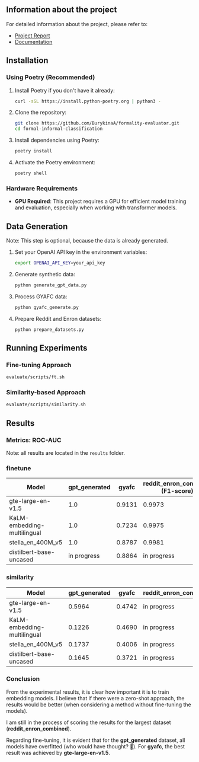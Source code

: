 ## Information about the project

For detailed information about the project, please refer to:
- [Project Report](report.md)
- [Documentation](documentation.md)

## Installation
### Using Poetry (Recommended)

1. Install Poetry if you don't have it already:
   ```bash
   curl -sSL https://install.python-poetry.org | python3 -
   ```

2. Clone the repository:
   ```bash
   git clone https://github.com/BurykinaA/formality-evaluator.git
   cd formal-informal-classification
   ```

3. Install dependencies using Poetry:
   ```bash
   poetry install
   ```

4. Activate the Poetry environment:
   ```bash
   poetry shell
   ```


### Hardware Requirements

- **GPU Required**: This project requires a GPU for efficient model training and evaluation, especially when working with transformer models.

## Data Generation

Note: This step is optional, because the data is already generated.

1. Set your OpenAI API key in the environment variables:
   ```bash
   export OPENAI_API_KEY=your_api_key
   ```

2. Generate synthetic data:
   ```bash
   python generate_gpt_data.py
   ```

3. Process GYAFC data:
   ```bash
   python gyafc_generate.py
   ```

4. Prepare Reddit and Enron datasets:
   ```bash
   python prepare_datasets.py
   ```

## Running Experiments

### Fine-tuning Approach

```bash
evaluate/scripts/ft.sh
```

### Similarity-based Approach

```bash
evaluate/scripts/similarity.sh
```

## Results


### Metrics: ROC-AUC

Note: all results are located in the `results` folder.

### finetune

| Model                      | gpt_generated | gyafc | reddit_enron_combined (F1-score) |
|----------------------------|--------------|-------|------------------------|
| gte-large-en-v1.5          |       1.0       |   0.9131    | 0.9973                       |
| KaLM-embedding-multilingual |      1.0    |   0.7234    | 0.9975                       |
| stella_en_400M_v5          |      1.0      |   0.8787   | 0.9981                     |
| distilbert-base-uncased    | in progress  | 0.8864 |  in progress                      |

### similarity

| Model                      | gpt_generated | gyafc | reddit_enron_combined |
|----------------------------|--------------|-------|------------------------|
| gte-large-en-v1.5          |       0.5964       |   0.4742    | in progress                       |
| KaLM-embedding-multilingual |       0.1226       | 0.4690      | in progress                       | 
| stella_en_400M_v5          |      0.1737        |  0.4006    |   in progress                     |
| distilbert-base-uncased    |     0.1645         |  0.3721     |  in progress                     |

### Conclusion
From the experimental results, it is clear how important it is to train embedding models. I believe that if there were a zero-shot approach, the results would be better (when considering a method without fine-tuning the models).  

I am still in the process of scoring the results for the largest dataset (**reddit_enron_combined**).  

Regarding fine-tuning, it is evident that for the **gpt_generated** dataset, all models have overfitted (who would have thought? 🙂). For **gyafc**, the best result was achieved by **gte-large-en-v1.5**.
